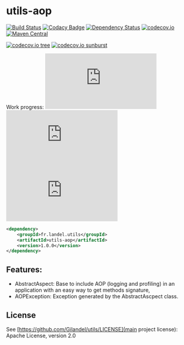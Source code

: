 # utils-aop

[![Build Status](https://api.travis-ci.org/Gilandel/utils-aop.svg?branch=master)](https://travis-ci.org/Gilandel/utils-aop/builds)
[![Codacy Badge](https://api.codacy.com/project/badge/Grade/778ffc15500647ce9d54b74fba878c8e)](https://www.codacy.com/app/gilles/utils-aop)
[![Dependency Status](https://www.versioneye.com/user/projects/58b29b6f7b9e15003a17e544/badge.svg?style=flat)](https://www.versioneye.com/user/projects/58b29b6f7b9e15003a17e544)
[![codecov.io](https://codecov.io/github/Gilandel/utils-aop/coverage.svg?branch=master)](https://codecov.io/github/Gilandel/utils-aop?branch=master)
[![Maven Central](https://maven-badges.herokuapp.com/maven-central/fr.landel.utils/utils-aop/badge.svg)](https://maven-badges.herokuapp.com/maven-central/fr.landel.utils/utils-aop)

[![codecov.io tree](https://codecov.io/gh/Gilandel/utils-aop/branch/master/graphs/tree.svg)](https://codecov.io/gh/Gilandel/utils-aop/branch/master)
[![codecov.io sunburst](https://codecov.io/gh/Gilandel/utils-aop/branch/master/graphs/sunburst.svg)](https://codecov.io/gh/Gilandel/utils-aop/branch/master)

Work progress:
![Code status](http://vbc3.com/script/progressbar.php?text=Code&progress=100)
![Test status](http://vbc3.com/script/progressbar.php?text=Test&progress=100)
![JavaDoc status](http://vbc3.com/script/progressbar.php?text=JavaDoc&progress=100)

```xml
<dependency>
	<groupId>fr.landel.utils</groupId>
	<artifactId>utils-aop</artifactId>
	<version>1.0.0</version>
</dependency>
```

## Features:
- AbstractAspect: Base to include AOP (logging and profiling) in an application with an easy way to get methods signature,
- AOPException: Exception generated by the AbstractAscpect class.

## License
See [https://github.com/Gilandel/utils/LICENSE](main project license): Apache License, version 2.0